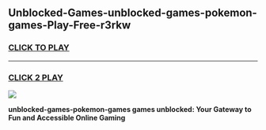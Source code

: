 
## Unblocked-Games-unblocked-games-pokemon-games-Play-Free-r3rkw
<h3>
<a href="https://premium76.site?title=unblocked-games-pokemon-games&ref=18A">CLICK TO PLAY</a></h3>
<hr>

<h3>
<a href="https://premium76.site?title=unblocked-games-pokemon-games&ref=18A">CLICK 2 PLAY</a>
  
</h3>

<a href="https://premium76.site?title=unblocked-games-pokemon-games&ref=18A"><img src="https://clearcache.store/games.png"></a>


**unblocked-games-pokemon-games games unblocked: Your Gateway to Fun and Accessible Online Gaming**
